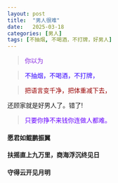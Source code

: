 ```yaml
---
layout: post
title:  "男人很难"
date:   2025-03-18
categories: [男人]
tags: [不抽烟, 不喝酒，不打牌，好男人]  
---
```


>  <font color="#8a2be2"> 你以为</font> 

>  <font color="#3300ff"> 不抽烟，不喝酒，不打牌，</font> 

>  <font color="#990000"> 把语言变千净，把体重减下去，</font> 

<p class="rainbow-text-p">还顾家就是好男人了。错了!</p>

>  <font color="#6600ff">只要你挣不来钱你连做人都难。</font> 

<h4 class="left">愿君如鲲鹏振翼</h4>

<h4 class="center">扶摇直上九万里，商海浮沉终见日</h4>

<h4 class="right">守得云开见月明</h4>


